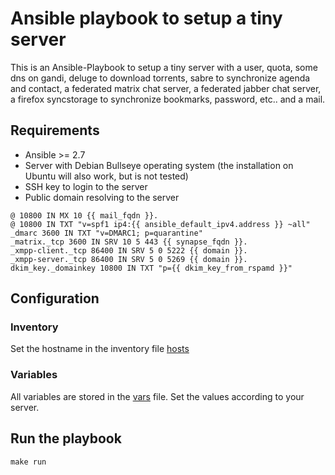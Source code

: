 # Ansible playbook to setup a tiny server

This is an Ansible-Playbook to setup a tiny server with a user, quota,
some dns on gandi, deluge to download torrents, sabre to synchronize
agenda and contact, a federated matrix chat server, a federated jabber
chat server, a firefox syncstorage to synchronize bookmarks, password,
etc.. and a mail.

## Requirements

- Ansible >= 2.7
- Server with Debian Bullseye operating system (the installation on Ubuntu will also work, but is not tested)
- SSH key to login to the server
- Public domain resolving to the server

```
@ 10800 IN MX 10 {{ mail_fqdn }}.
@ 10800 IN TXT "v=spf1 ip4:{{ ansible_default_ipv4.address }} ~all"
_dmarc 3600 IN TXT "v=DMARC1; p=quarantine"
_matrix._tcp 3600 IN SRV 10 5 443 {{ synapse_fqdn }}.
_xmpp-client._tcp 86400 IN SRV 5 0 5222 {{ domain }}.
_xmpp-server._tcp 86400 IN SRV 5 0 5269 {{ domain }}.
dkim_key._domainkey 10800 IN TXT "p={{ dkim_key_from_rspamd }}"
```

## Configuration

### Inventory

Set the hostname in the inventory file [hosts](hosts.yml)

### Variables

All variables are stored in the [vars](group_vars/all/vars.yml) file. Set the values according to your server.

## Run the playbook

```
make run
```

